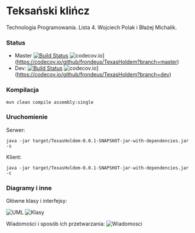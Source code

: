 # Teksański klińcz

Technologia Programowania.
Lista 4.
Wojciech Polak i Błażej Michalik.

### Status
* Master
  [![Build Status](https://travis-ci.org/frondeus/TexasHoldem.svg?branch=master)](https://travis-ci.org/frondeus/TexasHoldem)
  ![codecov.io](https://codecov.io/github/frondeus/TexasHoldem/coverage.svg?branch=master)](https://codecov.io/github/frondeus/TexasHoldem?branch=master)
* Dev: 
  [![Build Status](https://travis-ci.org/frondeus/TexasHoldem.svg?branch=dev)](https://travis-ci.org/frondeus/TexasHoldem)
  ![codecov.io](https://codecov.io/github/frondeus/TexasHoldem/coverage.svg?branch=dev)](https://codecov.io/github/frondeus/TexasHoldem?branch=dev)

### Kompilacja
```
mvn clean compile assembly:single 
```

### Uruchomienie
Serwer:
```
java -jar target/TexasHoldem-0.0.1-SNAPSHOT-jar-with-dependencies.jar -s
```

Klient:
```
java -jar target/TexasHoldem-0.0.1-SNAPSHOT-jar-with-dependencies.jar -c
```

### Diagramy i inne

Główne klasy i interfejsy:

![UML](https://github.com/frondeus/TexasHoldem/raw/master/Klasy.png)
![Klasy](https://raw.githubusercontent.com/frondeus/TexasHoldem/feature/GameState/klasy.jpg)

Wiadomości i sposób ich przetwarzania:
![Wiadomosci](https://raw.githubusercontent.com/frondeus/TexasHoldem/feature/GameState/wiadomosci.jpg)
